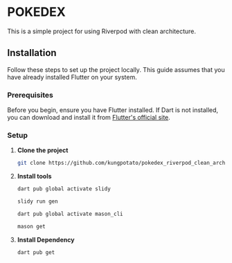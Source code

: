 # POKEDEX

This is a simple project for using Riverpod with clean architecture.

## Installation

Follow these steps to set up the project locally. This guide assumes that you have already installed
Flutter on your system.

### Prerequisites

Before you begin, ensure you have Flutter installed. If Dart is not installed, you can download and
install it from [Flutter's official site](https://docs.flutter.dev/get-started/install).

### Setup

1. **Clone the project**
   ```bash
   git clone https://github.com/kungpotato/pokedex_riverpod_clean_architecture.git

2. **Install tools**
   ```bash
   dart pub global activate slidy
   ```
   ```bash
   slidy run gen
   ```
    ```bash
   dart pub global activate mason_cli
   ```
    ```bash
   mason get
   ```

3. **Install Dependency**
   ```bash
   dart pub get
   ```